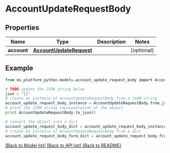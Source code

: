 # AccountUpdateRequestBody


## Properties
Name | Type | Description | Notes
------------ | ------------- | ------------- | -------------
**account** | [**AccountUpdateRequest**](AccountUpdateRequest.md) |  | [optional] 

## Example

```python
from mx_platform_python.models.account_update_request_body import AccountUpdateRequestBody

# TODO update the JSON string below
json = "{}"
# create an instance of AccountUpdateRequestBody from a JSON string
account_update_request_body_instance = AccountUpdateRequestBody.from_json(json)
# print the JSON string representation of the object
print AccountUpdateRequestBody.to_json()

# convert the object into a dict
account_update_request_body_dict = account_update_request_body_instance.to_dict()
# create an instance of AccountUpdateRequestBody from a dict
account_update_request_body_form_dict = account_update_request_body.from_dict(account_update_request_body_dict)
```
[[Back to Model list]](../README.md#documentation-for-models) [[Back to API list]](../README.md#documentation-for-api-endpoints) [[Back to README]](../README.md)



